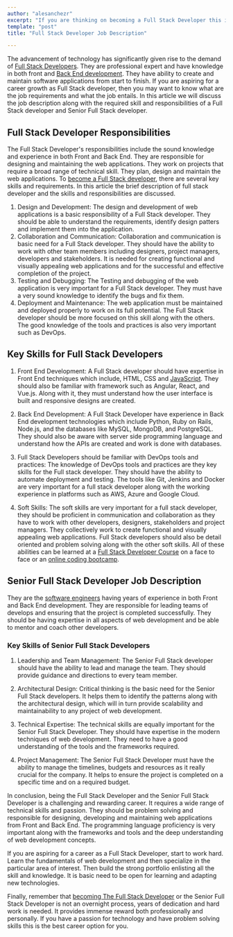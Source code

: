 ```yaml
---
author: "alesanchezr"
excerpt: "If you are thinking on becoming a Full Stack Developer this is the Full Stack Developer Job Description for you to learn what they do and why."
template: "post" 
title: "Full Stack Developer Job Description"

---
```


The advancement of technology has significantly given rise to the demand of [Full Stack Developers](https://4geeksacademy.com/us/full-stack-developer/full-stack-developer). They are professional expert and have knowledge in both front and [Back End development](https://4geeks.com/lesson/backend-developer). They have ability to create and maintain software applications from start to finish. If you are aspiring for a career growth as Full Stack developer, then you may want to know what are the job requirements and what the job entails. In this article we will discuss the job description along with the required skill and responsibilities of a Full Stack developer and Senior Full Stack developer. 

## Full Stack Developer Responsibilities

The Full Stack Developer's responsibilities include the sound knowledge and experience in both Front and Back End. They are responsible for designing and maintaining the web applications. They work on projects that require a broad range of technical skill. They plan, design and maintain the web applications. 
To [become a Full Stack developer](https://4geeksacademy.com/us/full-stack-developer/how-to-become-a-full-stack-developer), there are several key skills and requirements. In this article the brief description of full stack developer and the skills and responsibilities are discussed. 

1.	Design and Development: The design and development of web applications is a basic responsibility of a Full Stack developer. They should be able to understand the requirements, identify design patters and implement them into the application. 
2.	Collaboration and Communication: Collaboration and communication is basic need for a Full Stack developer. They should have the ability to work with other team members including designers, project managers, developers and stakeholders. It is needed for creating functional and visually appealing web applications and for the successful and effective completion of the project. 
3.	Testing and Debugging: The Testing and debugging of the web application is very important for a Full Stack developer. They must have a very sound knowledge to identify the bugs and fix them. 
4.	Deployment and Maintenance: The web application must be maintained and deployed properly to work on its full potential. The Full Stack developer should be more focused on this skill along with the others. The good knowledge of the tools and practices is also very important such as DevOps. 

## Key Skills for Full Stack Developers

1.	Front End Development: A Full Stack developer should have expertise in Front End techniques which include, HTML, CSS and [JavaScript](https://4geeks.com/lesson/what-is-javascript-learn-to-code-in-javascript). They should also be familiar with framework such as Angular, React, and Vue.js. Along with it, they must understand how the user interface is built and responsive designs are created. 
 
2.	Back End Development: A Full Stack Developer have experience in Back End development technologies which include Python, Ruby on Rails, Node.js, and the databases like MySQL, MongoDB, and PostgreSQL. They should also be aware with server side programming language and understand how the APIs are created and work is done with databases. 

3.	Full Stack Developers should be familiar with DevOps tools and practices: The knowledge of DevOps tools and practices are they key skills for the Full stack developer. They should have the ability to automate deployment and testing. The tools like Git, Jenkins and Docker are very important for a full stack developer along with the working experience in platforms such as AWS, Azure and Google Cloud. 

4.	Soft Skills:
The soft skills are very important for a full stack developer, they should be proficient in communication and collaboration as they have to work with other developers, designers, stakeholders and project managers. They collectively work to create functional and visually appealing web applications. Full Stack developers should also be detail oriented and problem solving along with the other soft skills. All of these abilities can be learned at a [Full Stack Developer Course](https://4geeksacademy.com/us/coding-bootcamps/part-time-full-stack-developer) on a face to face or an [online coding bootcamp](https://4geeksacademy.com/us/coding-campus/coding-bootcamp-berlin-germany).

## Senior Full Stack Developer Job Description

They are the [software engineers](https://4geeksacademy.com/us/coding-bootcamps/software-engineer-bootcamp) having years of experience in both Front and Back End development. They are responsible for leading teams of develops and ensuring that the project is completed successfully. They should be having expertise in all aspects of web development and be able to mentor and coach other developers. 

### Key Skills of Senior Full Stack Developers

1.	Leadership and Team Management: The Senior Full Stack developer should have the ability to lead and manage the team. They should provide guidance and directions to every team member. 

2.	Architectural Design: Critical thinking is the basic need for the Senior Full Stack developers. It helps them to identify the patterns along with the architectural design, which will in turn provide scalability and maintainability to any project of web development.

3.	Technical Expertise: The technical skills are equally important for the Senior Full Stack Developer. They should have expertise in the modern techniques of web development. They need to have a good understanding of the tools and the frameworks required.

4.	Project Management: The Senior Full Stack Developer must have the ability to manage the timelines, budgets and resources as it really crucial for the company. It helps to ensure the project is completed on a specific time and on a required budget. 

In conclusion, being the Full Stack Developer and the Senior Full Stack Developer is a challenging and rewarding career. It requires a wide range of technical skills and passion. They should be problem solving and responsible for designing, developing and maintaining web applications from Front and Back End. The programming language proficiency is very important along with the frameworks and tools and the deep understanding of web development concepts.

If you are aspiring for a career as a Full Stack Developer, start to work hard. Learn the fundamentals of web development and then specialize in the particular area of interest. Then build the strong portfolio enlisting all the skill and knowledge. It is basic need to be open for learning and adapting new technologies.

Finally, remember that [becoming The Full Stack Developer](https://4geeksacademy.com/us/full-stack-developer/how-to-become-a-full-stack-developer) or the Senior Full Stack Developer is not an overnight process, years of dedication and hard work is needed. It provides immense reward both professionally and personally. If you have a passion for technology and have problem solving skills this is the best career option for you.

<call-to-action button_text="Enroll now" button_link="https://4geeksacademy.com/us/coding-bootcamps/part-time-full-stack-developer" background="rgba(0, 151, 205, 0.15)" title="Boost your career, learn to code!" text="Join a Full Stack Developer course and boost your career."></call-to-action>